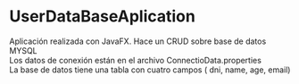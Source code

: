 # UserDataBaseAplication
Aplicación realizada con JavaFX. Hace un CRUD sobre base de datos MYSQL<br>
Los datos de conexión están en el archivo ConnectioData.properties<br>
La base de datos tiene una tabla con cuatro campos ( dni, name, age, email)<br>
